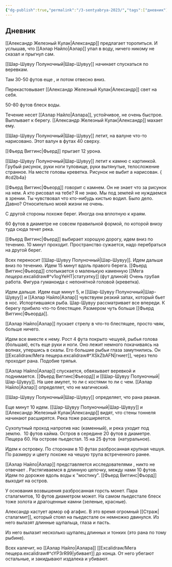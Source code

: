 ```yaml
---
{"dg-publish":true,"permalink":"/3-sentyabrya-2023/","tags":["дневник"]}
---
```


## Дневник

[[Александр Железный Кулак\|Александр]] предлагает торопиться. И услышав, что [[Аэлар Найло\|Аэлар]] упал в воду, ничего никому не сказал и прыгнул сам.

[[Шар-Шувуу Полуночный\|Шар-Шувуу]] начинает спускаться по веревкам.

Там 30-50 футов еще , и потом отвесно вниз.

Перекастовывает [[Александр Железный Кулак\|Александр]] свет на себя.

50-80 футов блеск воды.

Течение несет [[Аэлар Найло\|Аэлара]], устойчивое, не очень быстрое. Выплывает к берегу. [[Александр Железный Кулак\|Александр]] махает ему.

[[Шар-Шувуу Полуночный\|Шар-Шувуу]] летит, на валуне что-то нарисовано. Этот валун в футах 40 сверху.

[[Фьерд Виггинс\|Фьерд]] прыгает 12 урона.

[[Шар-Шувуу Полуночный\|Шар-Шувуу]] летит к камню с картинкой. Грубый рисунок, руки ноги туловище, руки вытянутые, телосложение странное. На месте головы креветка. Рисунок не выбит а нарисован.
{ #cd2b4a}


[[Фьерд Виггинс\|Фьеорд]] говорит с камнем. Он не знает что за рисунок на нем. А кто рисовал на тебе? Я не знаю. Мы под землей не нуждаемся в зрении. Ты чувствовал что кто-нибудь кистью водил. Было дело. Давно? Относительно моей жизни не очень.

С другой стороны похоже берег. Иногда она вплотную к краям.

60 футов в диаметре не совсем правильной формой, по которой внизу туда сюда течет река.

[[Фьерд Виггинс\|Фьерд]] выбирает хорошую дорогу, идем вниз по течению. 10 минут проходит. Пространство сужается, надо перебраться на другой берег.

Всех переносит [[Шар-Шувуу Полуночный\|Шар-Шувуу]]. Идем дальше вниз по течению. Идем 15 минут вдоль правого берега. [[Фьерд Виггинс\|Фьеорд]] спотыкается о маленькую каменную [[Мега *пещера*.excalidraw#^v1ogYeHT\|статуэтку]] (фут длиной) Очень грубая работа. Фигура гуманоида с непонятной головой (креветка).

Идем дальше. Идем еще минут 5, и [[Шар-Шувуу Полуночный\|Шар-Шувуу]] и [[Аэлар Найло\|Аэлар]] чувствуем резкий запах, который бьет в нос. Испортившаяся рыба. Шар-Шувуу рассматривает все впереди. К берегу прибило что-то блестящее. Размером чуть больше [[Фьерд Виггинс\|Фьеорда]].

[[Аэлар Найло\|Аэлар]] пускает стрелу в что-то блестящее, просто чвяк, больше ничего.

Идем все вместе к нему. Рост 4 фута покрыто чешуей, рыбья голова (большая), есть еще руки и ноги. Оно лежит немного покачиваясь на волнах, упершись в скалы. Его большие рыбьи глаза замутнились. Он [[Excalidraw/Мега пещера.excalidraw#^XSkZbAFN\|гниет]], через тело проходит рана. Подобие тряпья.

[[Аэлар Найло\|Аэлар]] спускается, обвязывает веревкой и поднимается. [[Фьерд Виггинс\|Фьеорд]] и [[Шар-Шувуу Полуночный\|Шар-Шувуу]]. На шее амулет, то ли с костями то ли с чем. [[Аэлар Найло\|Аэлар]] определяет, что не магический.

[[Шар-Шувуу Полуночный\|Шар-Шувуу]] определяет, что рана рваная.

Еще минут 10 идем. [[Шар-Шувуу Полуночный\|Шар-Шувуу]] и [[Александр Железный Кулак\|Александр]] видят, что стены тоннеля начинают расширятся. Река тоже расширяется.

Сухопутный проход напротив нас (каменный), и река уходит под землю.  10 футов кайма. Остров в середине 20 футов в диаметре. Пещера 60. На острове пьедестал. 15 на 25 футов  (натуральное).

Идем к островку. По сторонам в 10 футах разбросанная крупная чешуя. По размеру и цвету похоже на чешую трупа встреченного ранее.

[[Аэлар Найло\|Аэлар]] представляется исследователями , никто не отвечает . Растягиваемся в длинную цепочку, между нами 10 футов. Идем по дорожке вдоль воды к "мостику". [[Фьерд Виггинс\|Фьорд]] выходит на остров.

У основания возвышения разбросанная горсть монет. Пара сталагмитов, 10 футов диаметром может. На самом пьедестале блеск тоже золота и драгоценные камни (зеленые, красные).

Александр кастует армор оф агафис. В это время огромный [[Страж\|сталагмит]], который стоял на пьедестале он немножко двинулся. Из него вылазят длинные щупальца, глаза и пасть.

Из него вылазит несколько щупалец длинных и тонких (это рана по тому рыбине).

Всех калечит, но [[Аэлар Найло\|Аэлара]] [[Excalidraw/Мега пещера.excalidraw#^cYP3rR99\|убивает]] до конца. От него убегают остальные, и закидывают издалека и убивают.